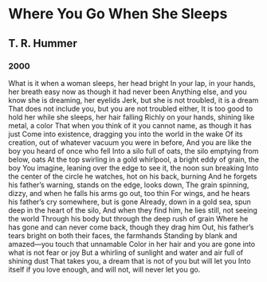 # Where You Go When She Sleeps
## T. R. Hummer
### 2000

What is it when a woman sleeps, her head bright
In your lap, in your hands, her breath easy now as though it had never been
Anything else, and you know she is dreaming, her eyelids
Jerk, but she is not troubled, it is a dream
That does not include you, but you are not troubled either,
It is too good to hold her while she sleeps, her hair falling
Richly on your hands, shining like metal, a color
That when you think of it you cannot name, as though it has just
Come into existence, dragging you into the world in the wake
Of its creation, out of whatever vacuum you were in before,
And you are like the boy you heard of once who fell
Into a silo full of oats, the silo emptying from below, oats
At the top swirling in a gold whirlpool, a bright eddy of grain, the boy
You imagine, leaning over the edge to see it, the noon sun breaking
Into the center of the circle he watches, hot on his back, burning
And he forgets his father’s warning, stands on the edge, looks down,
The grain spinning, dizzy, and when he falls his arms go out, too thin
For wings, and he hears his father’s cry somewhere, but is gone
Already, down in a gold sea, spun deep in the heart of the silo,
And when they find him, he lies still, not seeing the world
Through his body but through the deep rush of grain
Where he has gone and can never come back, though they drag him
Out, his father’s tears bright on both their faces, the farmhands
Standing by blank and amazed—you touch that unnamable
Color in her hair and you are gone into what is not fear or joy
But a whirling of sunlight and water and air full of shining dust
That takes you, a dream that is not of you but will let you
Into itself if you love enough, and will not, will never let you go.

